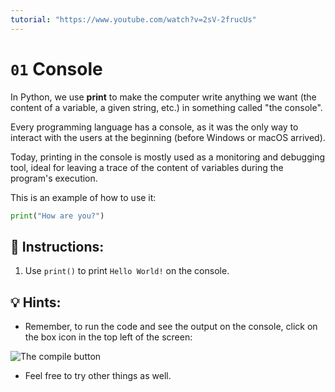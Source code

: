 ```yaml
---
tutorial: "https://www.youtube.com/watch?v=2sV-2frucUs"
---
```


# `01` Console

In Python, we use **print** to make the computer write anything we want (the content of a variable, a given string, etc.) in something called "the console".

Every programming language has a console, as it was the only way to interact with the users at the beginning (before Windows or macOS arrived).

Today, printing in the console is mostly used as a monitoring and debugging tool, ideal for leaving a trace of the content of variables during the program's execution.

This is an example of how to use it:

```py
print("How are you?")
```

## 📝 Instructions:

1. Use `print()` to print `Hello World!` on the console. 


## 💡 Hints:

+ Remember, to run the code and see the output on the console, click on the box icon in the top left of the screen:

![The compile button](https://i.imgur.com/w6u4aDd.png)

+ Feel free to try other things as well.

